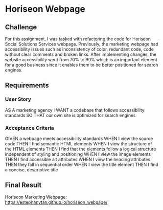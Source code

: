 # Horiseon Webpage

## Challenge
For this assignment, I was tasked with refactoring the code for Horiseon Social Solutions Services webpage. Previously, the marketing webpage had accessibility issues such as inconsistency of color, redundant code, code without clear comments and broken links. After implementing changes, the website accessibility went from 70% to 90% which is an important element for a good business since it enables them to be better positioned for search engines.

## Requirements

### User Story
AS A marketing agency
I WANT a codebase that follows accessibility standards
SO THAT our own site is optimized for search engines

### Acceptance Criteria
GIVEN a webpage meets accessibility standards
WHEN I view the source code
THEN I find semantic HTML elements
WHEN I view the structure of the HTML elements
THEN I find that the elements follow a logical structure independent of styling and positioning
WHEN I view the image elements
THEN I find accessible alt attributes
WHEN I view the heading attributes
THEN they fall in sequential order
WHEN I view the title element
THEN I find a concise, descriptive title

## Final Result
Horiseon Marketing Webpage:
https://estephanytan.github.io/horiseon_webpage/
